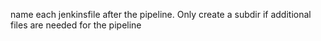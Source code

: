 name each jenkinsfile after the pipeline.  Only create a subdir if additional files are needed for the pipeline
